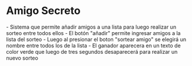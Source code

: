 <h1>Amigo Secreto</h1>
- Sistema que permite añadir amigos a una lista para luego realizar un sorteo entre todos ellos
- El botón "añadir" permite ingresar amigos a la lista del sorteo
- Luego al presionar el boton "sortear amigo" se elegirá un nombre entre todos los de la lista
- El ganador aparecera en un texto de color verde que luego de tres segundos desaparecerá para realizar un nuevo sorteo

